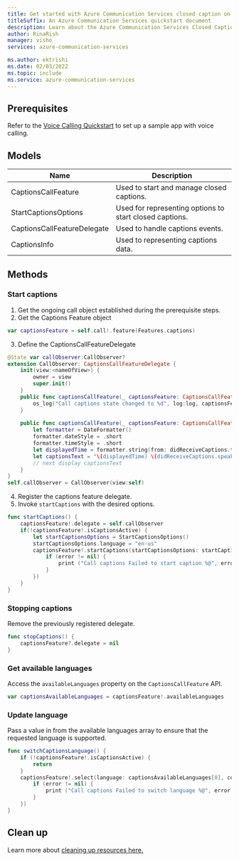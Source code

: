 ```yaml
---
title: Get started with Azure Communication Services closed caption on iOS
titleSuffix: An Azure Communication Services quickstart document
description: Learn about the Azure Communication Services Closed Captions in iOS apps
author: RinaRish
manager: visho
services: azure-communication-services

ms.author: ektrishi
ms.date: 02/03/2022
ms.topic: include
ms.service: azure-communication-services
---
```


## Prerequisites

Refer to the [Voice Calling Quickstart](https://docs.microsoft.com/azure/communication-services/quickstarts/voice-video-calling/getting-started-with-calling?pivots=platform-ios) to set up a sample app with voice calling.

## Models

| Name | Description |
| - | - |
| CaptionsCallFeature | Used to start and manage closed captions. |
| StartCaptionsOptions | Used for representing options to start closed captions. |
| CaptionsCallFeatureDelegate | Used to handle captions events. |
| CaptionsInfo | Used to representing captions data. |

## Methods

### Start captions

1. Get the ongoing call object established during the prerequisite steps.
2. Get the Captions Feature object
```swift
var captionsFeature = self.call!.feature(Features.captions)
```
3. Define the CaptionsCallFeatureDelegate
```swift
@State var callObserver:CallObserver?
extension CallObserver: CaptionsCallFeatureDelegate {
    init(view:<nameOfView>) {
        owner = view
        super.init()
    }
    public func captionsCallFeature(_ captionsFeature: CaptionsCallFeature, didChangeCaptionsState args: PropertyChangedEventArgs) {
        os_log("Call captions state changed to %d", log:log, captionsFeature.isCaptionsActive)
    }
    
    public func captionsCallFeature(_ captionsFeature: CaptionsCallFeature, didReceiveCaptions: CaptionsInfo) {
        let formatter = DateFormatter()
        formatter.dateStyle = .short
        formatter.timeStyle = .short
        let displayedTime = formatter.string(from: didReceiveCaptions.timestamp)
        let captionsText = "\(displayedTime) \(didReceiveCaptions.speaker.displayName): \(didReceiveCaptions.text)"
        // next display captionsText
    }
}
self.callObserver = CallObserver(view:self)
```
4. Register the captions feature delegate.
5. Invoke `startCaptions` with the desired options.
```swift
func startCaptions() {
    captionsFeature!.delegate = self.callObserver
    if(!captionsFeature!.isCaptionsActive) {
        let startCaptionsOptions = StartCaptionsOptions()
        startCaptionsOptions.language = "en-us"
        captionsFeature!.startCaptions(startCaptionsOptions: startCaptionsOptions, completionHandler: { (error) in
            if (error != nil) {
                print ("Call captions Failed to start caption %@", error! as Error)
            }
        })
    }
}
```

### Stopping captions

Remove the previously registered delegate.

```swift
func stopCaptions() {
    captionsFeature?.delegate = nil
}
```

### Get available languages

Access the `availableLanguages` property on the `CaptionsCallFeature` API.

```swift
var captionsAvailableLanguages = captionsFeature!.availableLanguages
```

### Update language

Pass a value in from the available languages array to ensure that the requested language is supported. 

```swift
func switchCaptionsLanguage() {
    if (!captionsFeature!.isCaptionsActive) {
        return
    }
    captionsFeature!.select(language: captionsAvailableLanguages[0], completionHandler: { (error) in
        if (error != nil) {
            print ("Call captions Failed to switch language %@", error! as Error)
        }
    })
}
```

## Clean up
Learn more about [cleaning up resources here.](https://docs.microsoft.com/azure/communication-services/quickstarts/create-communication-resource?tabs=windows&pivots=platform-azp#clean-up-resources)
